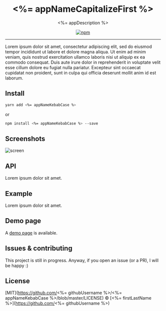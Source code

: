 <div align="center" style="text-align: center;">

  <h1><%= appNameCapitalizeFirst %></h1>

<%= appDescription %>

</div>

<p align="center">
  <!-- npm version -->
  <a href="https://www.npmjs.com/package/<%= appNameKebabCase %>">
    <img alt="npm"
      src="https://img.shields.io/npm/v/<%= appNameKebabCase %>">
  </a>
</p>

---

Lorem ipsum dolor sit amet, consectetur adipiscing elit, sed do eiusmod tempor incididunt ut labore et dolore magna aliqua. Ut enim ad minim veniam, quis nostrud exercitation ullamco laboris nisi ut aliquip ex ea commodo consequat. Duis aute irure dolor in reprehenderit in voluptate velit esse cillum dolore eu fugiat nulla pariatur. Excepteur sint occaecat cupidatat non proident, sunt in culpa qui officia deserunt mollit anim id est laborum.

## Install

```bash
yarn add <%= appNameKebabCase %>
```

or

```bash
npm install <%= appNameKebabCase %> --save
```

## Screenshots

![screen]()

## API

Lorem ipsum dolor sit amet.

## Example

Lorem ipsum dolor sit amet.

## Demo page

A [demo page]() is available.

## Issues & contributing

This project is still in progress. Anyway, if you open an issue (or a PR), I will be happy :)

## License

[MIT](https://github.com/<%= githubUsername %>/<%= appNameKebabCase %>/blob/master/LICENSE) © [<%= firstLastName %>](https://github.com/<%= githubUsername %>)
